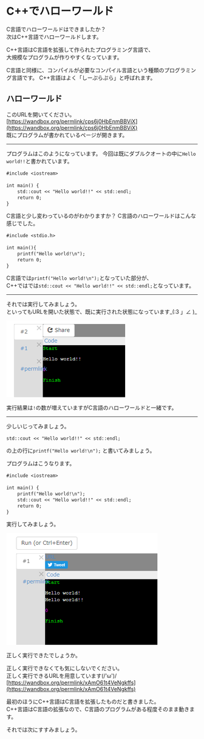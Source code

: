 # C++でハローワールド

C言語でハローワールドはできましたか？  
次はC++言語でハローワールドします。

C++言語はC言語を拡張して作られたプログラミング言語で、  
大規模なプログラムが作りやすくなっています。

C言語と同様に、コンパイルが必要なコンパイル言語という種類のプログラミング言語です。
C++言語はよく「しーぷらぷら」と呼ばれます。

## ハローワールド

このURLを開いてください。  
[https://wandbox.org/permlink/cps6j0HbEnmBBViX](https://wandbox.org/permlink/cps6j0HbEnmBBViX)  
既にプログラムが書かれているページが開きます。  

---

プログラムはこのようになっています。
今回は既にダブルクオートの中に`Hello world!!`と書かれています。

	#include <iostream>

	int main() {
		std::cout << "Hello world!!" << std::endl;
		return 0;
	}

C言語と少し変わっているのがわかりますか？
C言語のハローワールドはこんな感じでした。

	#include <stdio.h>
	
	int main(){
		printf("Hello world!\n");
		return 0;
	}

C言語では`printf("Hello world!\n");`となっていた部分が、  
C++ではでは`std::cout << "Hello world!!" << std::endl;`となっています。

---

それでは実行してみましょう。  
といってもURLを開いた状態で、既に実行された状態になっています\_(:3 」∠ )\_

![](./img/2-1-4.png)

実行結果は`!`の数が増えていますがC言語のハローワールドと一緒です。

---

少しいじってみましょう。

	std::cout << "Hello world!!" << std::endl;

の上の行に`printf("Hello world!\n");`
と書いてみましょう。

プログラムはこうなります。

	#include <iostream>

	int main() {
		printf("Hello world!\n");
		std::cout << "Hello world!!" << std::endl;
		return 0;
	}

実行してみましょう。

![](./img/2-1-5.png)

正しく実行できたでしょうか。

正しく実行できなくても気にしないでください。  
正しく実行できるURLを用意しています(/'ω')/
[https://wandbox.org/permlink/xAmO61t4VeNgkffs](https://wandbox.org/permlink/xAmO61t4VeNgkffs)

最初のほうにC++言語はC言語を拡張したものだと書きました。  
C++言語はC言語の拡張なので、C言語のプログラムがある程度そのまま動きます。

それでは次にすすみましょう。

